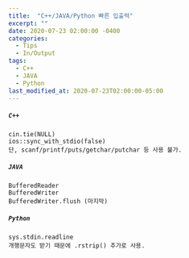 ```yaml
---
title:  "C++/JAVA/Python 빠른 입출력"
excerpt: ""
date: 2020-07-23 02:00:00 -0400
categories:
  - Tips
  - In/Output
tags:
  - C++
  - JAVA
  - Python
last_modified_at: 2020-07-23T02:00:00-05:00
---
```


##### `C++`
```
cin.tie(NULL)
ios::sync_with_stdio(false)
단, scanf/printf/puts/getchar/putchar 등 사용 불가.
```

##### `JAVA`
```
BufferedReader
BufferedWriter
BufferedWriter.flush (마지막)
```

##### `Python`
```
sys.stdin.readline
개행문자도 받기 때문에 .rstrip() 추가로 사용.
```
